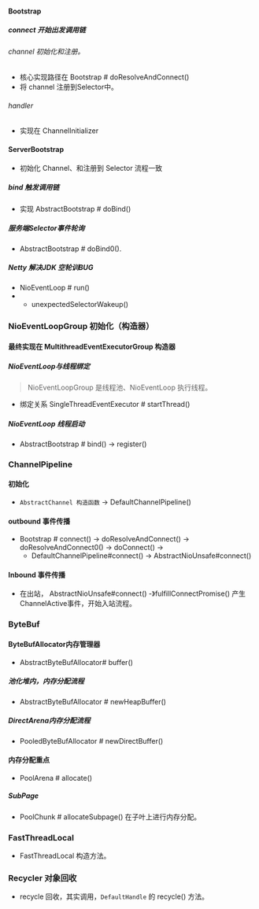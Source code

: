 #### Bootstrap 
##### connect 开始出发调用链
###### channel 初始化和注册。
- 核心实现路径在 Bootstrap # doResolveAndConnect()
- 将 channel 注册到Selector中。
###### handler
- 实现在 ChannelInitializer

#### ServerBootstrap 
- 初始化 Channel、和注册到 Selector 流程一致
##### bind 触发调用链
- 实现 AbstractBootstrap # doBind()

##### 服务端Selector事件轮询 
- AbstractBootstrap # doBind0().

##### Netty 解决JDK 空轮训BUG
- NioEventLoop # run() 
- - unexpectedSelectorWakeup() 



### NioEventLoopGroup 初始化（构造器）
#### 最终实现在 MultithreadEventExecutorGroup 构造器
##### NioEventLoop与线程绑定
> NioEventLoopGroup 是线程池、NioEventLoop 执行线程。
- 绑定关系 SingleThreadEventExecutor # startThread()

##### NioEventLoop 线程启动
- AbstractBootstrap # bind() -> register()



### ChannelPipeline
#### 初始化
- `AbstractChannel 构造函数` -> DefaultChannelPipeline() 

#### outbound 事件传播
- Bootstrap # connect() -> doResolveAndConnect() -> doResolveAndConnect0() -> doConnect() -> 
    - DefaultChannelPipeline#connect() -> AbstractNioUnsafe#connect()  
 
#### Inbound 事件传播
- 在出站， AbstractNioUnsafe#connect() -》fulfillConnectPromise() 产生ChannelActive事件，开始入站流程。

### ByteBuf
#### ByteBufAllocator内存管理器
- AbstractByteBufAllocator# buffer()

##### 池化堆内，内存分配流程
- AbstractByteBufAllocator # newHeapBuffer()

##### DirectArena内存分配流程
- PooledByteBufAllocator # newDirectBuffer()

#### 内存分配重点
- PoolArena # allocate()

##### SubPage
- PoolChunk # allocateSubpage() 在子叶上进行内存分配。

### FastThreadLocal
- FastThreadLocal 构造方法。
### Recycler 对象回收
- recycle 回收，其实调用，`DefaultHandle` 的 recycle() 方法。
